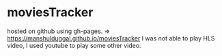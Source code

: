 # moviesTracker
hosted on github using gh-pages. => https://manshulduggal.github.io/moviesTracker
I was not able to play HLS video, I used youtube to play some other video.
